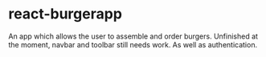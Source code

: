 # react-burgerapp
An app which allows the user to assemble and order burgers. Unfinished at the moment, navbar and toolbar still needs work. As well as authentication.  
